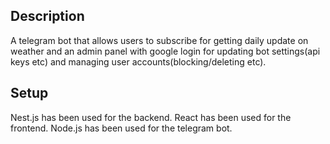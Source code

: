 
## Description

A telegram bot that allows users to subscribe for getting daily update on weather and an admin panel with google login for updating bot settings(api keys etc) and managing user accounts(blocking/deleting etc).

## Setup

Nest.js has been used for the backend.
React has been used for the frontend.
Node.js has been used for the telegram bot.


